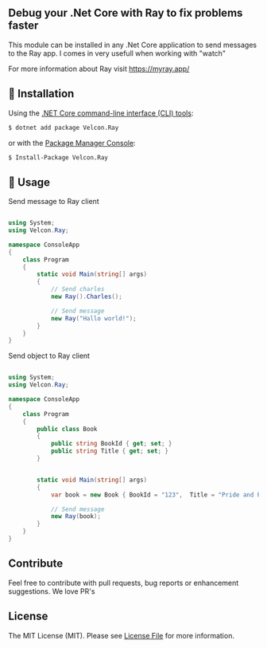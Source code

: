﻿## Debug your .Net Core with Ray to fix problems faster

This module can be installed in any .Net Core application to send messages to the Ray app. I comes in very usefull when working with "watch"

For more information about Ray visit https://myray.app/

## 🔧 Installation

Using the [.NET Core command-line interface (CLI) tools](https://docs.microsoft.com/en-us/dotnet/core/tools/):

```bash
$ dotnet add package Velcon.Ray
```

or with the [Package Manager Console](https://docs.microsoft.com/en-us/nuget/tools/package-manager-console):

```bash
$ Install-Package Velcon.Ray
```

## 👷‍ Usage

Send message to Ray client 
```c#

using System;
using Velcon.Ray;

namespace ConsoleApp
{
    class Program
    {
        static void Main(string[] args)
        {   
			// Send charles         
            new Ray().Charles();

			// Send message
            new Ray("Hallo world!");            
        }        
    }
}
```

Send object to Ray client
```c#

using System;
using Velcon.Ray;

namespace ConsoleApp
{
    class Program
    {
		public class Book
        {
            public string BookId { get; set; }
            public string Title { get; set; }
        }


        static void Main(string[] args)
        {   
			var book = new Book { BookId = "123",  Title = "Pride and Prejudice" };

			// Send message
            new Ray(book);            
        }        
    }
}
```

## Contribute
Feel free to contribute with pull requests, bug reports or enhancement suggestions. We love PR's

## License

The MIT License (MIT). Please see [License File](LICENSE.md) for more information.